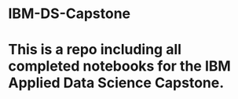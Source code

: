 # IBM-DS-Capstone
# This is a repo including all completed notebooks for the IBM Applied Data Science Capstone.
